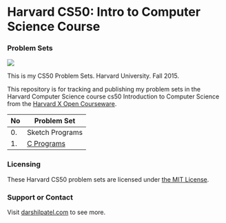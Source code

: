 Harvard CS50: Intro to Computer Science Course 
==============
### Problem Sets

![](https://www.edx.org/sites/default/files/school/image/banner/harvardx.jpg)

This is my CS50 Problem Sets. Harvard University. Fall 2015.

This repository is for tracking and publishing my problem sets in the Harvard Computer Science course cs50 Introduction to Computer Science from the [Harvard X Open Courseware](https://cs50.harvard.edu/).

No  | Problem Set
------------- | -------------
0. | Sketch Programs
1. | [C Programs](https://github.com/darshilpatel/cs50-psets/tree/master/pset1)

### Licensing
These Harvard CS50 problem sets are licensed under [the MIT License](https://github.com/darshilpatel/cs50-psets/blob/master/LICENSE).

### Support or Contact
Visit [darshilpatel.com](http://darshilpatel.com) to see more.
